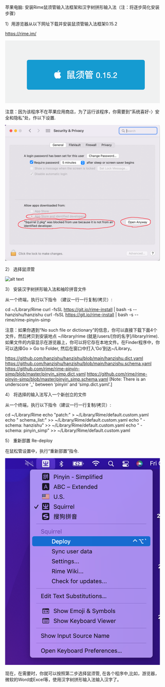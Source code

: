 ﻿
苹果电脑: 安装Rime鼠须管输入法框架和汉字树拼形输入法（注：将逐步简化安装步骤）


1）用游览器从以下网址下载并安装鼠须管输入法框架0.15.2

https://rime.im/

![alt text](https://github.com/hanzishu/hanzishu/blob/main/mac0152.png)
                       
注意：因为该程序不在苹果应用商店，为了运行该程序，你需要到“系统喜好-〉安全和隐私”处，作以下设置.

![alt text](https://github.com/hanzishu/hanzishu/blob/main/privacy.png)
       
                       
2） 选择鼠须管 

![alt text](https://github.com/hanzishu/hanzishu/blob/main/choosesquirrelkeymapping.png)
                      
3） 安装汉字树拼形输入法和袖珍拼音文件

从一个终端，执行以下指令 （建议一行一行复制/拷贝）:

cd ~/Library/Rime
curl -fsSL https://git.io/rime-install | bash -s -- hanzishu/hanzishu
curl -fsSL https://git.io/rime-install | bash -s -- rime/rime-pinyin-simp

注意：如果你遇到“No such file or dictionary”的信息，你可以直接下载下面4个文件，然后拷贝到安装地点 ~/library/rime (就是/users/[你的名字]/library/rime). 如果文件的内容显示在游览器上，你可以将它存在本地文件。在Finder程序中，你可以选择Go > Go to Folder, 然后在窗口中打入‘Go’到达~/Library。

https://github.com/hanzishu/hanzishu/blob/main/hanzishu.dict.yaml
https://github.com/hanzishu/hanzishu/blob/main/hanzishu.schema.yaml
https://github.com/rime/rime-pinyin-simp/blob/master/pinyin_simp.dict.yaml
https://github.com/rime/rime-pinyin-simp/blob/master/pinyin_simp.schema.yaml
[Note: There is an underscore '_' between ‘pinyin’ and ‘simp.dict.yaml’.]

4） 将选择的输入法写入一个新创立的文件	

从一个终端，执行以下指令（建议一行一行复制/拷贝）:

cd ~/Library/Rime
echo "patch:" > ~/Library/Rime/default.custom.yaml
echo " schema_list:" >> ~/Library/Rime/default.custom.yaml
echo " - schema: hanzishu" >> ~/Library/Rime/default.custom.yaml
echo " - schema: pinyin_simp" >> ~/Library/Rime/default.custom.yaml
      

5） 重新部置		Re-deploy

在鼠松管设置中，执行“重新部置”指令.

![alt text](https://github.com/hanzishu/hanzishu/blob/main/deploymenu.png)
                           
现在，在需要时，你就可以按照第二步选择鼠须管, 在各个程序中,比如，游览器，微软的Word或Excel等，使用汉字树拼形输入法输入汉字了。



